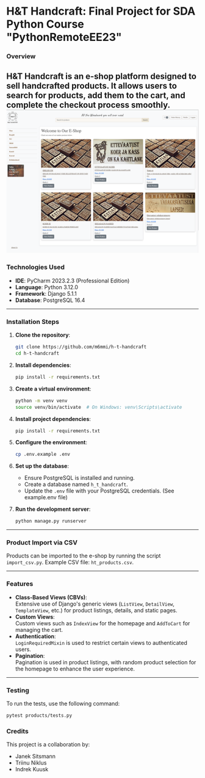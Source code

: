 # H&T Handcraft: Final Project for SDA Python Course "PythonRemoteEE23"

### Overview  
H&T Handcraft is an e-shop platform designed to sell handcrafted products. It allows users to search for products, add them to the cart, and complete the checkout process smoothly.
![demo.png](demo.png)
---

### Technologies Used  
- **IDE**: PyCharm 2023.2.3 (Professional Edition)  
- **Language**: Python 3.12.0  
- **Framework**: Django 5.1.1  
- **Database**: PostgreSQL 16.4  

---

### Installation Steps  

1. **Clone the repository**:  
    ```bash  
    git clone https://github.com/m6mmi/h-t-handcraft  
    cd h-t-handcraft  
    ```  

2. **Install dependencies**:  
    ```bash  
    pip install -r requirements.txt  
    ```  

3. **Create a virtual environment**:  
    ```bash  
    python -m venv venv  
    source venv/bin/activate  # On Windows: venv\Scripts\activate  
    ```  

4. **Install project dependencies**:  
    ```bash  
    pip install -r requirements.txt  
    ```  

5. **Configure the environment**:  
    ```bash  
    cp .env.example .env  
    ```  

6. **Set up the database**:  
    - Ensure PostgreSQL is installed and running.  
    - Create a database named `h_t_handcraft`.  
    - Update the `.env` file with your PostgreSQL credentials. (See example.env file)

7. **Run the development server**:  
    ```bash  
    python manage.py runserver  
    ```

---

### Product Import via CSV  
Products can be imported to the e-shop by running the script `import_csv.py`. Example CSV file: `ht_products.csv`.

---

### Features  

- **Class-Based Views (CBVs)**:  
  Extensive use of Django's generic views (`ListView`, `DetailView`, `TemplateView`, etc.) for product listings, details, and static pages.  
- **Custom Views**:  
  Custom views such as `IndexView` for the homepage and `AddToCart` for managing the cart.  
- **Authentication**:  
  `LoginRequiredMixin` is used to restrict certain views to authenticated users.  
- **Pagination**:  
  Pagination is used in product listings, with random product selection for the homepage to enhance the user experience.

---

### Testing  

To run the tests, use the following command:  
```bash  
pytest products/tests.py  

```


### Credits
This project is a collaboration by:

- Janek Sitsmann
- Triinu Niklus
- Indrek Kuusk